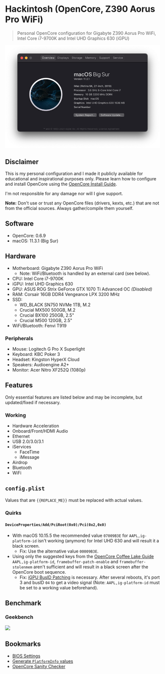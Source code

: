 # Hackintosh (OpenCore, Z390 Aorus Pro WiFi)

> Personal OpenCore configuration for Gigabyte Z390 Aorus Pro WiFi, Intel Core i7-9700K and Intel UHD Graphics 630 (iGPU)

![](./.github/about-this-mac.png)

## Disclaimer

This is my personal configuration and I made it publicly available for educational and inspirational purposes only. Please learn how to configure and install OpenCore using the [OpenCore Install Guide](https://dortania.github.io/OpenCore-Install-Guide/).

I'm not responsible for any damage nor will I give support.

**Note:** Don't use or trust any OpenCore files (drivers, kexts, etc.) that are not from the official sources. Always gather/compile them yourself.

## Software

- OpenCore: 0.6.9
- macOS: 11.3.1 (Big Sur)

## Hardware

- Motherboard: Gigabyte Z390 Aorus Pro WiFi
  - Note: WiFi/Bluetooth is handled by an external card (see below).
- CPU: Intel Core i7-9700K
- iGPU: Intel UHD Graphics 630
- GPU: ASUS ROG Strix GeForce GTX 1070 Ti Advanced OC _(Disabled)_
- RAM: Corsair 16GB DDR4 Vengeance LPX 3200 MHz
- SSD:
  - WD_BLACK SN750 NVMe 1TB, M.2
  - Crucial MX500 500GB, M.2
  - Crucial BX100 250GB, 2.5"
  - Crucial M500 120GB, 2.5"
- WiFi/Bluetooth: Fenvi T919

### Peripherals

- Mouse: Logitech G Pro X Superlight
- Keyboard: KBC Poker 3
- Headset: Kingston HyperX Cloud
- Speakers: Audioengine A2+
- Monitor: Acer Nitro XF252Q (1080p)

## Features

Only essential features are listed below and may be incomplete, but updated/fixed if necessary.

### Working

- Hardware Acceleration
- Onboard/Front/HDMI Audio
- Ethernet
- USB 2.0/3.0/3.1
- iServices
  - FaceTime
  - iMessage
- Airdrop
- Bluetooth
- WiFi

## `config.plist`

Values that are `{{REPLACE_ME}}` must be replaced with actual values.

### Quirks

#### `DeviceProperties/Add/PciRoot(0x0)/Pci(0x2,0x0)`

- With macOS 10.15.5 the recommended value `07009B3E` for `AAPL,ig-platform-id` isn't working (anymore) for Intel UHD 630 and will result it a black screen.
  - Fix: Use the alternative value `00009B3E`.
- Using only the suggested keys from the [OpenCore Coffee Lake Guide](https://dortania.github.io/OpenCore-Install-Guide/config.plist/coffee-lake.html#deviceproperties) `AAPL,ig-platform-id`, `framebuffer-patch-enable` and `framebuffer-stolenmem` aren't sufficient and will result in a black screen after the OpenCore boot sequence.
  - Fix: [iGPU BusID Patching](https://dortania.github.io/OpenCore-Desktop-Guide/extras/gpu-patches.html#igpu-busid-patching) is necessary. After several reboots, it's port 3 and busID `04` to get a video signal (Note: `AAPL,ig-platform-id` must be set to a working value beforehand).

## Benchmark

### Geekbench

![](./.github/geekbench.png)

## Bookmarks

- [BIOS Settings](https://dortania.github.io/OpenCore-Install-Guide/config.plist/coffee-lake.html#intel-bios-settings)
- [Generate `PlatformInfo` values](https://dortania.github.io/OpenCore-Install-Guide/config.plist/coffee-lake.html#platforminfo)
- [OpenCore Sanity Checker](https://opencore.slowgeek.com/)
